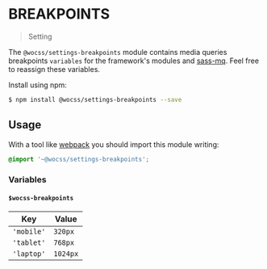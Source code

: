 # BREAKPOINTS

> Setting

The `@wocss/settings-breakpoints` module contains media queries breakpoints `variables` for the framework's modules and [sass-mq](https://github.com/sass-mq/sass-mq). Feel free to reassign these variables.

Install using npm:

```sh
$ npm install @wocss/settings-breakpoints --save
```

## Usage

With a tool like [webpack](https://webpack.github.io/) you should import this module writing:

```scss
@import '~@wocss/settings-breakpoints';
```

### Variables

#### `$wocss-breakpoints`

| Key | Value |
|---------------|-------|
| `'mobile'` | `320px` |
| `'tablet'` | `768px` |
| `'laptop'` | `1024px` |
